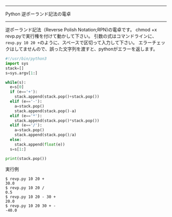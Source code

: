 


**************************************************


Python 逆ポーランド記法の電卓


**************************************************



逆ポーランド記法（Reverse Polish Notation;RPN)の電卓です。
chmod +x revp.pyで実行権を付けて動かして下さい。
引数の式はコマンドラインに、`revp.py 10 20 +`のように、スペースで区切って入力して下さい。
エラーチェックはしてませんので、誤った文字列を渡すと、pythonがエラーを返します。

```revp.py
#!/usr/bin/python3
import sys
stack=[]
s=sys.argv[1:]

while(s):
  e=s[0]
  if (e=='+'):
    stack.append(stack.pop()+stack.pop())
  elif (e=='-'):
    a=stack.pop()
    stack.append(stack.pop()-a)
  elif (e=='*'):
    stack.append(stack.pop()*stack.pop())
  elif (e=='/'):
    a=stack.pop()
    stack.append(stack.pop()/a)
  else:
    stack.append(float(e))
  s=s[1:]

print(stack.pop())

```

実行例

```
$ revp.py 10 20 +
30.0
$ revp.py 10 20 /
0.5
$ revp.py 10 20 - 30 +
20.0
$ revp.py 10 20 30 + -
-40.0
```
